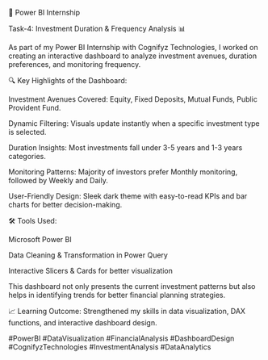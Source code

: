 💼 Power BI Internship 

Task-4: Investment Duration & Frequency Analysis 📊

As part of my Power BI Internship with Cognifyz Technologies, I worked on creating an interactive dashboard to analyze investment avenues, duration preferences, and monitoring frequency.

🔍 Key Highlights of the Dashboard:

Investment Avenues Covered: Equity, Fixed Deposits, Mutual Funds, Public Provident Fund.

Dynamic Filtering: Visuals update instantly when a specific investment type is selected.

Duration Insights: Most investments fall under 3-5 years and 1-3 years categories.

Monitoring Patterns: Majority of investors prefer Monthly monitoring, followed by Weekly and Daily.

User-Friendly Design: Sleek dark theme with easy-to-read KPIs and bar charts for better decision-making.

🛠 Tools Used:

Microsoft Power BI

Data Cleaning & Transformation in Power Query

Interactive Slicers & Cards for better visualization

This dashboard not only presents the current investment patterns but also helps in identifying trends for better financial planning strategies.

📈 Learning Outcome: Strengthened my skills in data visualization, DAX functions, and interactive dashboard design.

#PowerBI #DataVisualization #FinancialAnalysis #DashboardDesign #CognifyzTechnologies #InvestmentAnalysis #DataAnalytics

